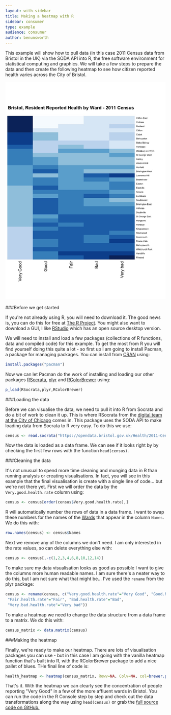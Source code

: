 ```yaml
---
layout: with-sidebar
title: Making a heatmap with R
sidebar: consumer
type: example
audience: consumer
author: benunsworth
---
```



This example will show how to pull data (in this case 2011 Census data from Bristol in the UK) via the SODA API into R, the free software environment for statistical computing and graphics. We will take a few steps to prepare the data and then create the following heatmap to see how citizen reported health varies across the City of Bristol.

![Bristol 2011 Census Health Heatmap](/img/Bristol-health-heatmap.jpeg)

###Before we get started

If you're not already using R, you will need to download it. The good news is, you can do this for free at [The R Project](http://www.r-project.org/). You might also want to download a GUI, I like [RStudio](http://www.rstudio.com/products/rstudio/#Desk) which has an open source desktop version.

We will need to install and load a few packages (collections of R functions, data and compiled code) for this example. To get the most from R you will find yourself doing this quite a lot - so first up I am going to install Pacman, a package for managing packages. You can install from [CRAN](http://cran.r-project.org/web/packages/pacman/index.html) using:

```r
install.packages("pacman")
```

Now we can let Pacman do the work of installing and loading our other packages [RSocrata](http://cran.r-project.org/web/packages/RSocrata/index.html), [plyr](http://cran.r-project.org/web/packages/plyr/index.html) and [RColorBrewer](http://cran.r-project.org/web/packages/RColorBrewer/index.html) using:

```r
p_load(RSocrata,plyr,RColorBrewer)
```

###Loading the data

Before we can visualise the data, we need to pull it into R from Socrata and do a bit of work to clean it up. This is where RSocrata from the [digital team at the City of Chicago](http://digital.cityofchicago.org/index.php/rsocrata/) comes in. This package uses the SODA API to make loading data from Socrata to R very easy. To do this we use:

```r
census <- read.socrata("https://opendata.bristol.gov.uk/Health/2011-Census-health/bdwv-2hn9")
```

Now the data is loaded as a data frame. We can see if it looks right by by checking the first few rows with the function `head(census)`. 

###Cleaning the data

It's not unusual to spend more time cleaning and munging data in R than running analysis or creating visualisations. In fact, you will see in this example that the final visualisation is create with a single line of code... but we're not there yet. First we will order the data by the `Very.good.health.rate` column using:

```r
census <- census[order(census$Very.good.health.rate),]
```

R will automatically number the rows of data in a data frame. I want to swap these numbers for the names of the [Wards](http://www.ons.gov.uk/ons/guide-method/geography/beginner-s-guide/administrative/england/electoral-wards-divisions/index.html) that appear in the column `Names`. We do this with:

```r
row.names(census) <- census$Names
```

Next we remove any of the columns we don't need. I am only interested in the rate values, so can delete everything else with:

```r
census <- census[,-c(1,2,3,4,6,8,10,12,14)]
```

To make sure my data visualisation looks as good as possible I want to give the columns more human readable names. I am sure there's a neater way to do this, but I am not sure what that might be... I've used the `rename` from the plyr package:

```r
census <- rename(census, c("Very.good.health.rate"="Very Good", "Good.health.rate"="Good",
 "Fair.health.rate"="Fair", "Bad.health.rate"="Bad", 
 "Very.bad.health.rate"="Very bad"))
 ```

 To make a heatmap we need to change the data structure from a data frame to a matrix. We do this with:

 ```r
 census_matrix <- data.matrix(census)
 ```

 ###Making the heatmap

 Finally, we're ready to make our heatmap. There are lots of visualisation packages you can use - but in this case I am going with the vanilla heatmap function that's built into R, with the RColorBrewer package to add a nice pallet of blues. THe final line of code is:

 ```r
 health_heatmap <- heatmap(census_matrix, Rowv=NA, Colv=NA, col=brewer.pal(9,"Blues"), scale="column", margins=c(5,10), main="Bristol, Resident Reported Health by Ward - 2011 Census")
 ```

 That's it. With the heatmap we can clearly see the concentration of people reporting "Very Good" in a few of the more affluent wards in Bristol. You can run the code in the R Console step by step and check out the data transformations along the way using `head(census)` or grab the [full source code on GitHub.](https://github.com/benunsworth/R-Census-Heatmap)
